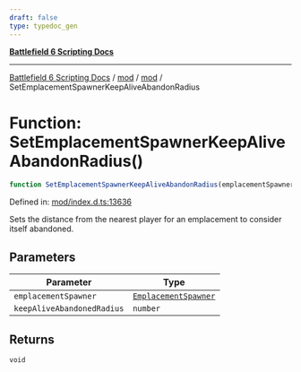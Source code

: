 ```yaml
---
draft: false
type: typedoc_gen
---
```


[**Battlefield 6 Scripting Docs**](../../../_index.md)

***

[Battlefield 6 Scripting Docs](../../../_index.md) / [mod](../../_index.md) / [mod](../_index.md) / SetEmplacementSpawnerKeepAliveAbandonRadius

# Function: SetEmplacementSpawnerKeepAliveAbandonRadius()

```ts
function SetEmplacementSpawnerKeepAliveAbandonRadius(emplacementSpawner, keepAliveAbandonedRadius): void;
```

Defined in: [mod/index.d.ts:13636](https://github.com/battlefield-portal-community/portal-docs/blob/ff09b2690670f74de7e97198022e5a97ff1161ff/generators/santiago/mod/index.d.ts#L13636)

Sets the distance from the nearest player for an emplacement to consider itself abandoned.

## Parameters

| Parameter | Type |
| ------ | ------ |
| `emplacementSpawner` | [`EmplacementSpawner`](../EmplacementSpawner/_index.md) |
| `keepAliveAbandonedRadius` | `number` |

## Returns

`void`
